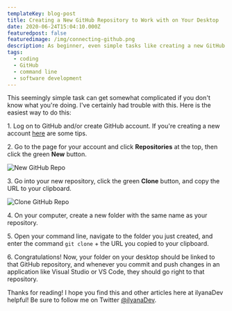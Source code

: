 ```yaml
---
templateKey: blog-post
title: Creating a New GitHub Repository to Work with on Your Desktop
date: 2020-06-24T15:04:10.000Z
featuredpost: false
featuredimage: /img/connecting-github.png
description: As beginner, even simple tasks like creating a new GitHub repository to access from your desktop can seem overly complex.
tags:
  - coding
  - GitHub
  - command line
  - software development
---
```


This seemingly simple task can get somewhat complicated if you don't know what you're doing. I've certainly had trouble with this. Here is the easiest way to do this:

1\. Log on to GitHub and/or create GitHub account. If you're creating a new account [here](https://ilyana.dev/blog/2020-06-06-setting-up-a-github-account/) are some tips.

2\. Go to the page for your account and click **Repositories** at the top, then click the green **New** button.

![New GitHub Repo](/img/github-repositories-new.png "New GitHub Repo")

3\. Go into your new repository, click the green **Clone** button, and copy the URL to your clipboard.

![Clone GitHub Repo](/img/github-clone-repository.png "Clone GitHub Repo")

4\. On your computer, create a new folder with the same name as your repository.

5\. Open your command line, navigate to the folder you just created, and enter the command `git clone` + the URL you copied to your clipboard.

6\. Congratulations! Now, your folder on your desktop should be linked to that GitHub repository, and whenever you commit and push changes in an application like Visual Studio or VS Code, they should go right to that repository.

Thanks for reading! I hope you find this and other articles here at ilyanaDev helpful! Be sure to follow me on Twitter [@ilyanaDev](https://twitter.com/ilyanaDev).
